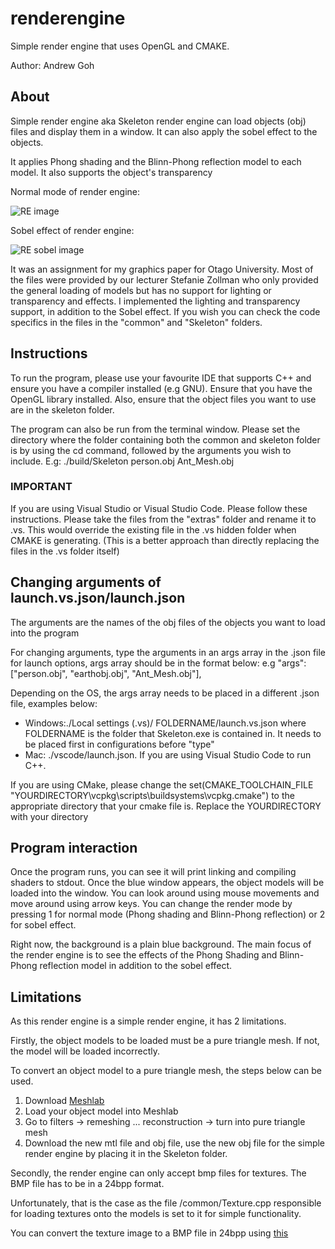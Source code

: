 # renderengine
Simple render engine that uses OpenGL and CMAKE.

Author: Andrew Goh

## About
Simple render engine aka Skeleton render engine can load objects (obj) files and display them in a window. It can also apply the sobel effect to the objects.

It applies Phong shading and the Blinn-Phong reflection model to each model. It also supports the object's transparency 

Normal mode of render engine:

![RE image](https://i.imgur.com/K9ib0X3.jpg)

Sobel effect of render engine:

![RE sobel image](https://i.imgur.com/rL3clSP.jpg)

It was an assignment for my graphics paper for Otago University.
Most of the files were provided by our lecturer Stefanie Zollman who only provided the general loading of models but has no support for lighting or transparency and effects. I implemented the lighting and transparency support, in addition to the Sobel effect.
If you wish you can check the code specifics in the files in the "common" and "Skeleton" folders.

## Instructions
To run the program, please use your favourite IDE that supports C++ and ensure you have a compiler installed (e.g GNU).
Ensure that you have the OpenGL library installed.
Also, ensure that the object files you want to use are in the skeleton folder.

The program can also be run from the terminal window. Please set the directory where the folder containing both the common and skeleton folder is by using the cd command, followed by the arguments you wish to include.
E.g: ./build/Skeleton person.obj Ant_Mesh.obj

### IMPORTANT
If you are using Visual Studio or Visual Studio Code. Please follow these instructions.
Please take the files from the "extras" folder and rename it to .vs. This would override the existing file in the .vs hidden folder when CMAKE is generating. (This is a better approach than directly replacing the files
in the .vs folder itself)

## Changing arguments of launch.vs.json/launch.json
The arguments are the names of the obj files of the objects you want to load into the program

 For changing arguments, type the arguments in an args array in the .json file for launch options, args array should be in the format below:
 e.g 
"args": ["person.obj", "earthobj.obj", "Ant_Mesh.obj"],
 
 Depending on the OS, the args array needs to be placed in a different .json file, examples below:
 - Windows:./Local settings (.vs)/ FOLDERNAME/launch.vs.json where FOLDERNAME is the folder that Skeleton.exe is contained in. It needs to be placed first in configurations before "type"
 - Mac: ./vscode/launch.json. If you are using Visual Studio Code to run C++.

If you are using CMake, please change the set(CMAKE_TOOLCHAIN_FILE "YOURDIRECTORY\\vcpkg\\scripts\\buildsystems\\vcpkg.cmake") to the appropriate directory that your cmake file is.
Replace the YOURDIRECTORY with your directory

## Program interaction
Once the program runs, you can see it will print linking and compiling shaders to stdout. Once the blue window appears, the object models will be loaded into the window. 
You can look around using mouse movements and move around using arrow keys. 
You can change the render mode by pressing 1 for normal mode (Phong shading and Blinn-Phong reflection) or 2 for sobel effect.

Right now, the background is a plain blue background. The main focus of the render engine is to see the effects of the Phong Shading and Blinn-Phong reflection model in addition to the sobel effect.


## Limitations
As this render engine is a simple render engine, it has 2 limitations.

Firstly, the object models to be loaded must be a pure triangle mesh. If not, the model will be loaded incorrectly.

To convert an object model to a pure triangle mesh, the steps below can be used.

1. Download [Meshlab](https://www.meshlab.net/)
2. Load your object model into Meshlab
3. Go to filters -> remeshing ... reconstruction -> turn into pure triangle mesh
4. Download the new mtl file and obj file, use the new obj file for the simple render engine by placing it in the Skeleton folder.

Secondly, the render engine can only accept bmp files for textures. The BMP file has to be in a 24bpp format.

Unfortunately, that is the case as the file /common/Texture.cpp responsible for loading textures onto the models is set to it for simple functionality.

You can convert the texture image to a BMP file in 24bpp using [this](https://online-converting.com/image/convert2bmp/)
